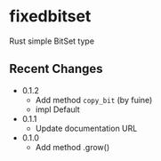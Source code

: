 # fixedbitset
Rust simple BitSet type

## Recent Changes

- 0.1.2
  + Add method `copy_bit` (by fuine)
  + impl Default
- 0.1.1
  + Update documentation URL
- 0.1.0
  + Add method .grow()
